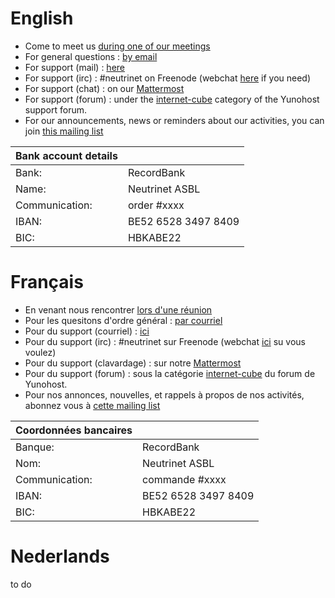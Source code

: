 <!-- TITLE: Contact -->
<!-- SUBTITLE: Reach us, nous joindre, contacteer ons -->

# English
- Come to meet us [during one of our meetings](agenda)
- For general questions :  [by email](mailto:contact@neutrinet.be)
- For support (mail) : [here](mailto:support@neutrinet.be)
- For support (irc) : #neutrinet on Freenode (webchat [here](https://webchat.freenode.net/?channels=neutrinet) if you need)
- For support (chat) : on our [Mattermost](https://chat.neutrinet.be)
- For support (forum) : under the [internet-cube](https://forum.yunohost.org/c/support/internet-cube) category of the Yunohost support forum.
- For our announcements, news or reminders about our activities, you can join [this mailing list](https://lists.entransition.be/wws/info/neutrinet)

| Bank account details | |
|---|---|
|Bank: |RecordBank |
|Name: |Neutrinet ASBL |
|Communication: |order #xxxx |
|IBAN: |BE52 6528 3497 8409 |
|BIC: |HBKABE22 |
# Français
- En venant nous rencontrer [lors d'une réunion](agenda)
- Pour les quesitons d'ordre général :  [par courriel](mailto:contact@neutrinet.be)
- Pour du support (courriel) : [ici](mailto:support@neutrinet.be)
- Pour du support (irc) : #neutrinet sur Freenode (webchat [ici](https://webchat.freenode.net/?channels=neutrinet) su vous voulez)
- Pour du support (clavardage) : sur notre [Mattermost](https://chat.neutrinet.be)
- Pour du support (forum) : sous la catégorie [internet-cube](https://forum.yunohost.org/c/support/internet-cube) du forum de Yunohost.
- Pour nos annonces, nouvelles, et rappels à propos de nos activités, abonnez vous à [cette mailing list](https://lists.entransition.be/wws/info/neutrinet)

| Coordonnées bancaires | |
|---|---|
|Banque: |RecordBank |
|Nom: |Neutrinet ASBL |
|Communication: |commande #xxxx |
|IBAN: |BE52 6528 3497 8409 |
|BIC: |HBKABE22 |

# Nederlands
to do
